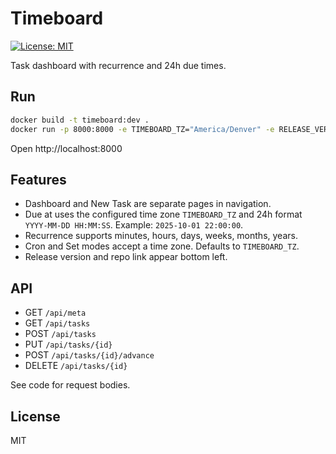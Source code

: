 # Timeboard
[![License: MIT](https://img.shields.io/badge/License-MIT-yellow.svg)](LICENSE)

Task dashboard with recurrence and 24h due times.

## Run
```bash
docker build -t timeboard:dev .
docker run -p 8000:8000 -e TIMEBOARD_TZ="America/Denver" -e RELEASE_VERSION="v0.2.0" -e REPOSITORY_URL="https://github.com/you/timeboard" -v $(pwd)/data:/data timeboard:dev
```

Open http://localhost:8000

## Features
- Dashboard and New Task are separate pages in navigation.
- Due at uses the configured time zone `TIMEBOARD_TZ` and 24h format `YYYY-MM-DD HH:MM:SS`. Example: `2025-10-01 22:00:00`.
- Recurrence supports minutes, hours, days, weeks, months, years.
- Cron and Set modes accept a time zone. Defaults to `TIMEBOARD_TZ`.
- Release version and repo link appear bottom left.

## API
- GET `/api/meta`
- GET `/api/tasks`
- POST `/api/tasks`
- PUT `/api/tasks/{id}`
- POST `/api/tasks/{id}/advance`
- DELETE `/api/tasks/{id}`

See code for request bodies.

## License
MIT
